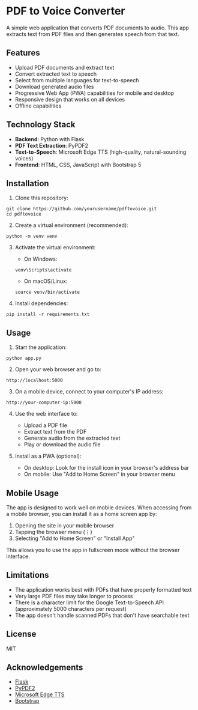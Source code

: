 # PDF to Voice Converter

A simple web application that converts PDF documents to audio. This app extracts text from PDF files and then generates speech from that text.

## Features

- Upload PDF documents and extract text
- Convert extracted text to speech
- Select from multiple languages for text-to-speech
- Download generated audio files
- Progressive Web App (PWA) capabilities for mobile and desktop
- Responsive design that works on all devices
- Offline capabilities

## Technology Stack

- **Backend**: Python with Flask
- **PDF Text Extraction**: PyPDF2
- **Text-to-Speech**: Microsoft Edge TTS (high-quality, natural-sounding voices)
- **Frontend**: HTML, CSS, JavaScript with Bootstrap 5

## Installation

1. Clone this repository:
```
git clone https://github.com/yourusername/pdftovoice.git
cd pdftovoice
```

2. Create a virtual environment (recommended):
```
python -m venv venv
```

3. Activate the virtual environment:
   - On Windows:
   ```
   venv\Scripts\activate
   ```
   - On macOS/Linux:
   ```
   source venv/bin/activate
   ```

4. Install dependencies:
```
pip install -r requirements.txt
```

## Usage

1. Start the application:
```
python app.py
```

2. Open your web browser and go to:
```
http://localhost:5000
```

3. On a mobile device, connect to your computer's IP address:
```
http://your-computer-ip:5000
```

4. Use the web interface to:
   - Upload a PDF file
   - Extract text from the PDF
   - Generate audio from the extracted text
   - Play or download the audio file
   
5. Install as a PWA (optional):
   - On desktop: Look for the install icon in your browser's address bar
   - On mobile: Use "Add to Home Screen" in your browser menu

## Mobile Usage

The app is designed to work well on mobile devices. When accessing from a mobile browser, you can install it as a home screen app by:

1. Opening the site in your mobile browser
2. Tapping the browser menu (⋮)
3. Selecting "Add to Home Screen" or "Install App"

This allows you to use the app in fullscreen mode without the browser interface.

## Limitations

- The application works best with PDFs that have properly formatted text
- Very large PDF files may take longer to process
- There is a character limit for the Google Text-to-Speech API (approximately 5000 characters per request)
- The app doesn't handle scanned PDFs that don't have searchable text

## License

MIT

## Acknowledgements

- [Flask](https://flask.palletsprojects.com/)
- [PyPDF2](https://pythonhosted.org/PyPDF2/)
- [Microsoft Edge TTS](https://github.com/rany2/edge-tts)
- [Bootstrap](https://getbootstrap.com/) 